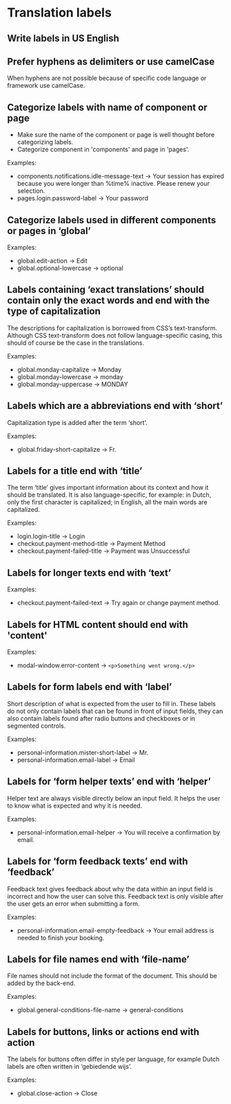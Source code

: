 # Translation labels

## Write labels in US English

## Prefer hyphens as delimiters or use camelCase

When hyphens are not possible because of specific code language or framework use camelCase.

## Categorize labels with name of component or page

- Make sure the name of the component or page is well thought before categorizing labels.
- Categorize component in 'components' and page in 'pages'.

Examples:

- components.notifications.idle-message-text -> Your session has expired because you were longer than %time% inactive. Please renew your selection.
- pages.login.password-label -> Your password

## Categorize labels used in different components or pages in ‘global’

Examples:

- global.edit-action -> Edit
- global.optional-lowercase -> optional

## Labels containing ‘exact translations’ should contain only the exact words and end with the type of capitalization

The descriptions for capitalization is borrowed from CSS’s text-transform. Although CSS text-transform does not follow language-specific casing, this should of course be the case in the translations.

Examples:

- global.monday-capitalize -> Monday
- global.monday-lowercase -> monday
- global.monday-uppercase -> MONDAY

## Labels which are a abbreviations end with ‘short’

Capitalization type is added after the term ‘short’.

Examples:

- global.friday-short-capitalize -> Fr.

## Labels for a title end with ‘title’

The term ‘title’ gives important information about its context and how it should be translated. It is also language-specific, for example: in Dutch, only the first character is capitalized; in English, all the main words are capitalized.

Examples:

- login.login-title -> Login
- checkout.payment-method-title -> Payment Method
- checkout.payment-failed-title -> Payment was Unsuccessful

## Labels for longer texts end with ‘text’

Examples:

- checkout.payment-failed-text -> Try again or change payment method.

## Labels for HTML content should end with 'content'

Examples:

- modal-window.error-content -> `<p>Something went wrong.</p>`

## Labels for form labels end with ‘label’

Short description of what is expected from the user to fill in. These labels do not only contain labels that can be found in front of input fields, they can also contain labels found after radio buttons and checkboxes or in segmented controls.

Examples:

- personal-information.mister-short-label -> Mr.
- personal-information.email-label -> Email

## Labels for ‘form helper texts’ end with ‘helper’

Helper text are always visible directly below an input field. It helps the user to know what is expected and why it is needed.

Examples:

- personal-information.email-helper -> You will receive a confirmation by email.

## Labels for ‘form feedback texts’ end with ‘feedback’

Feedback text gives feedback about why the data within an input field is incorrect and how the user can solve this. Feedback text is only visible after the user gets an error when submitting a form.

Examples:

- personal-information.email-empty-feedback -> Your email address is needed to finish your booking.

## Labels for file names end with ‘file-name’

File names should not include the format of the document. This should be added by the back-end.

Examples:

- global.general-conditions-file-name -> general-conditions

## Labels for buttons, links or actions end with action

The labels for buttons often differ in style per language, for example Dutch labels are often written in ‘gebiedende wijs’.

Examples:

- global.close-action -> Close
